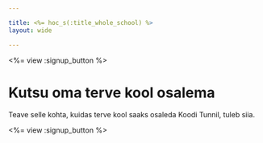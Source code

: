 ```yaml
---

title: <%= hoc_s(:title_whole_school) %>
layout: wide

---
```


<%= view :signup_button %>

# Kutsu oma terve kool osalema

Teave selle kohta, kuidas terve kool saaks osaleda Koodi Tunnil, tuleb siia.

<%= view :signup_button %>